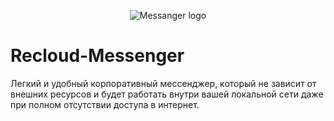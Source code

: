 <p align="center">
  <img src="https://i.imgur.com/KD5xUpW.png" alt="Messanger logo"/>
</p>


# Recloud-Messenger
Легкий и удобный корпоративный мессенджер, который не зависит от внешних ресурсов и будет работать внутри вашей локальной сети даже при полном отсутствии доступа в интернет.
